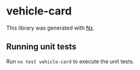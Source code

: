 # vehicle-card

This library was generated with [Nx](https://nx.dev).

## Running unit tests

Run `nx test vehicle-card` to execute the unit tests.
